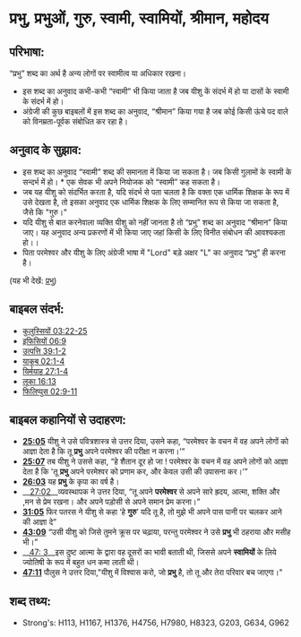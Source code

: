 # प्रभु, प्रभुओं, गुरु, स्वामी, स्वामियों, श्रीमान, महोदय #

## परिभाषा: ##

“प्रभु” शब्द का अर्थ है अन्य लोगों पर स्वामीत्व या अधिकार रखना।

* इस शब्द का अनुवाद कभी-कभी “स्वामी” भी किया जाता है जब यीशु कें संदर्भ में हो या दासों के स्वामी के संदर्भ में हो।
* अंग्रेजी की कुछ बाइबलों में इस शब्द का अनुवाद, “श्रीमान” किया गया है जब कोई किसी ऊंचे पद वाले को विनम्रता-पूर्वक संबोधित कर रहा है।

## अनुवाद के सुझाव: ##

* इस शब्द का अनुवाद “स्वामी” शब्द की समानता में किया जा सकता है। जब किसी गुलामों के स्वामी के सन्दर्भ में हो। * एक सेवक भी अपने नियोजक को “स्वामी” कह सकता है।
* जब यह यीशु को संदर्भित करता है, यदि संदर्भ से पता चलता है कि वक्ता एक धार्मिक शिक्षक के रूप में उसे देखता है, तो इसका अनुवाद एक धार्मिक शिक्षक के लिए सम्मानित रूप से किया जा सकता है, जैसे कि "गुरु।" 
* यदि यीशु से बात करनेवाला व्यक्ति यीशु को नहीं जानता है तो “प्रभु” शब्द का अनुवाद “श्रीमान” किया जाए। यह अनुवाद अन्य प्रकरणों में भी किया जाए जहां किसी के लिए विनीत संबोधन की आवश्यकता हो।।
* पिता परमेश्वर और यीशु के लिए अंग्रेजी भाषा में "Lord" बड़े अक्षर "L" का अनुवाद “प्रभु” ही करना है।

(यह भी देखें: [प्रभु](../kt/lordgod.md))

## बाइबल संदर्भ: ##

* [कुलुस्सियों 03:22-25](rc://hi/tn/help/col/03/22)
* [इफिसियों 06:9](rc://hi/tn/help/eph/06/09)
* [उत्पत्ति 39:1-2](rc://hi/tn/help/gen/39/01)
* [याकूब 02:1-4](rc://hi/tn/help/jas/02/01)
* [यिर्मयाह 27:1-4](rc://hi/tn/help/jer/27/01)
* [लूका 16:13](rc://hi/tn/help/luk/16/13)
* [फिलिप्पुस 02:9-11](rc://hi/tn/help/php/02/09)

## बाइबल कहानियों से उदाहरण: ##

* __[25:05](rc://hi/tn/help/obs/25/05)__ यीशु ने उसे पवित्रशास्त्र से उत्तर दिया, उसने कहा, “परमेश्वर के वचन में वह अपने लोगों को आज्ञा देता है कि तू  __प्रभु__ अपने परमेश्वर की परीक्षा न करना।’”
* __[25:07](rc://hi/tn/help/obs/25/07)__ तब यीशु ने उससे कहा, “हे शैतान दूर हो जा ! परमेश्वर के वचन में वह अपने लोगों को आज्ञा देता है कि 'तू  __प्रभु__  अपने परमेश्वर को प्रणाम कर, और केवल उसी की उपासना कर।’”
* __[26:03](rc://hi/tn/help/obs/26/03)__  यह __प्रभु__ के कृपा का वर्ष है।
* __[27:02](rc://hi/tn/help/obs/27/02)__व्यवस्थापक ने उत्तर दिया, “तू अपने __परमेश्वर__ से अपने सारे ह्रदय, आत्मा, शक्ति और ,मन से प्रेम रखना। और अपने पड़ोसी से अपने समान प्रेम करना।”
* __[31:05](rc://hi/tn/help/obs/31/05)__ फिर पतरस ने यीशु से कहा ‘हे __गुरु__’ यदि तू है, तो मुझे भी अपने पास पानी पर चलकर आने की आज्ञा दे”
* __[43:09](rc://hi/tn/help/obs/43/09)__ “उसी यीशु को जिसे तुमने क्रूस पर चढ़ाया, परन्तु परमेश्वर ने उसे __प्रभु__ भी ठहराया और मसीह भी।”
* __[47: 3](rc://hi/tn/help/obs/47/03)__इस दुष्ट आत्मा के द्वारा वह दूसरों का भावी बताती थी, जिससे अपने __स्वामियों__ के लिये ज्योतिषी के रूप में बहुत धन कमा लाती थी।
* __[47:11](rc://hi/tn/help/obs/47/11)__ पौलुस ने उत्तर दिया,"यीशु में विश्वास करो, जो __प्रभु__ है, तो तू और तेरा परिवार बच जाएगा।"

## शब्द तथ्य: ##

* Strong's: H113, H1167, H1376, H4756, H7980, H8323, G203, G634, G962
